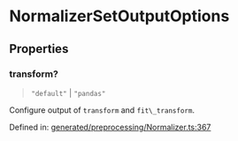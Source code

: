 # NormalizerSetOutputOptions

## Properties

### transform?

> `"default"` \| `"pandas"`

Configure output of `transform` and `fit\_transform`.

Defined in:  [generated/preprocessing/Normalizer.ts:367](https://github.com/transitive-bullshit/scikit-learn-ts/blob/b59c1ff/packages/sklearn/src/generated/preprocessing/Normalizer.ts#L367)
